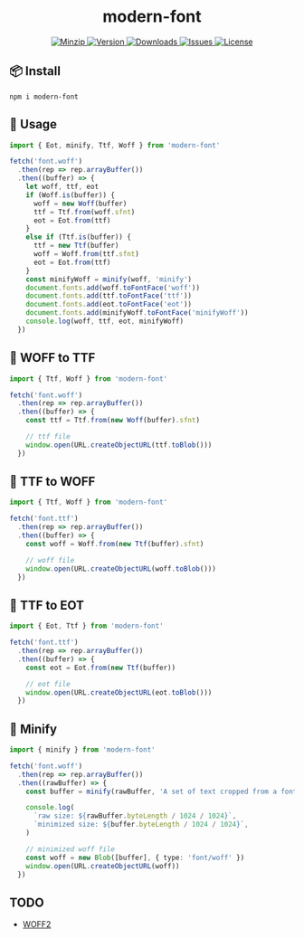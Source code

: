 <h1 align="center">modern-font</h1>

<p align="center">
  <a href="https://unpkg.com/modern-font">
    <img src="https://img.shields.io/bundlephobia/minzip/modern-font" alt="Minzip">
  </a>
  <a href="https://www.npmjs.com/package/modern-font">
    <img src="https://img.shields.io/npm/v/modern-font.svg" alt="Version">
  </a>
  <a href="https://www.npmjs.com/package/modern-font">
    <img src="https://img.shields.io/npm/dm/modern-font" alt="Downloads">
  </a>
  <a href="https://github.com/qq15725/modern-font/issues">
    <img src="https://img.shields.io/github/issues/qq15725/modern-font" alt="Issues">
  </a>
  <a href="https://github.com/qq15725/modern-font/blob/main/LICENSE">
    <img src="https://img.shields.io/npm/l/modern-font.svg" alt="License">
  </a>
</p>

## 📦 Install

```shell
npm i modern-font
```

## 🦄 Usage

```ts
import { Eot, minify, Ttf, Woff } from 'modern-font'

fetch('font.woff')
  .then(rep => rep.arrayBuffer())
  .then((buffer) => {
    let woff, ttf, eot
    if (Woff.is(buffer)) {
      woff = new Woff(buffer)
      ttf = Ttf.from(woff.sfnt)
      eot = Eot.from(ttf)
    }
    else if (Ttf.is(buffer)) {
      ttf = new Ttf(buffer)
      woff = Woff.from(ttf.sfnt)
      eot = Eot.from(ttf)
    }
    const minifyWoff = minify(woff, 'minify')
    document.fonts.add(woff.toFontFace('woff'))
    document.fonts.add(ttf.toFontFace('ttf'))
    document.fonts.add(eot.toFontFace('eot'))
    document.fonts.add(minifyWoff.toFontFace('minifyWoff'))
    console.log(woff, ttf, eot, minifyWoff)
  })
```

## 🚀 WOFF to TTF

```ts
import { Ttf, Woff } from 'modern-font'

fetch('font.woff')
  .then(rep => rep.arrayBuffer())
  .then((buffer) => {
    const ttf = Ttf.from(new Woff(buffer).sfnt)

    // ttf file
    window.open(URL.createObjectURL(ttf.toBlob()))
  })
```

## 🚀 TTF to WOFF

```ts
import { Ttf, Woff } from 'modern-font'

fetch('font.ttf')
  .then(rep => rep.arrayBuffer())
  .then((buffer) => {
    const woff = Woff.from(new Ttf(buffer).sfnt)

    // woff file
    window.open(URL.createObjectURL(woff.toBlob()))
  })
```

## 🚀 TTF to EOT

```ts
import { Eot, Ttf } from 'modern-font'

fetch('font.ttf')
  .then(rep => rep.arrayBuffer())
  .then((buffer) => {
    const eot = Eot.from(new Ttf(buffer))

    // eot file
    window.open(URL.createObjectURL(eot.toBlob()))
  })
```

## 🚀 Minify

```ts
import { minify } from 'modern-font'

fetch('font.woff')
  .then(rep => rep.arrayBuffer())
  .then((rawBuffer) => {
    const buffer = minify(rawBuffer, 'A set of text cropped from a font file')

    console.log(
      `raw size: ${rawBuffer.byteLength / 1024 / 1024}`,
      `minimized size: ${buffer.byteLength / 1024 / 1024}`,
    )

    // minimized woff file
    const woff = new Blob([buffer], { type: 'font/woff' })
    window.open(URL.createObjectURL(woff))
  })
```

## TODO

- [WOFF2](https://www.w3.org/TR/WOFF2)
